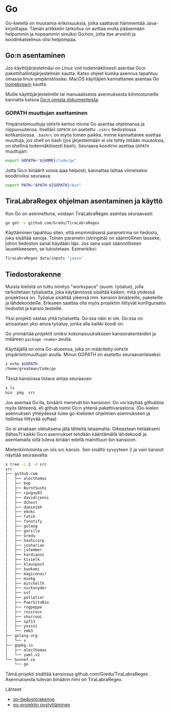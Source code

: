 # Go

Go-kielellä on muutamia erikoisuuksia, jotka saattavat hämmentää Java-kirjoittajaa. Tämän artikkelin tarkoitus on avittaa muita pääsemään helpommin ja nopeammin sinuiksi Go:hon, jotta itse arvointi ja koodinkatselmus olisi helpompaa.


## Go:n asentaminen

Jos käyttöjärjestelmäsi on Linux voit todennäköisesti asentaa Go:n pakettihallintajärjestelmän kautta. Katso ohjeet kuinka asennus tapahtuu omassa linux-ympäristössäsi. MacOS käyttäjien kannattanee asentaa Go [homebrewin](https://brew.sh/) kautta.

Muille käyttöjärjestelmille tai manuaalisesta asennuksesta kiinnostuneille kannatta katsoa [Go:n omista dokumenteista](https://golang.org/doc/install).


### GOPATH muuttujan asettaminen

Ympäristömuuttuja `GOPATH` kertoo minne Go asentaa ohjelmansa ja riippuvuutensa. Itselläni `GOPATH` on asetettu `.zshrc` tiedostossa kotikansiossa. `.bashrc` on myös toinen paikka, minne kannattanee asettaa muuttuja, jos shell on bash (jos järjestelmään ei ole tehty mitään muutoksia, on shellinä todennäköisesti bash). Seuraava koodirivi asettaa `GOPATH` muuttujan:

```sh
export GOPATH="${HOME}/Code/go"
```

Jotta Go:n binäärit voisia ajaa helposti, kannattaa laittaa viimeiseksi koodiriviksi seuraava:

```sh
export PATH="$PATH:${GOPATH}/bin"
```


## TiraLabraRegex ohjelman asentaminen ja käyttö

Kun Go on asennettuna, voidaan TiraLabraRegex asentaa seuraavasti:

```sh
go get -v github.com/Gredu/TiraLabraRegex
```

Käyttäminen tapahtuu siten, että ensimmäisenä parametrina on tiedosto, joka sisältää sanoja. Toinen parametri (stringinä) on säännöllinen lauseke, johon tiedoston sanat käydään läpi. Jos sana sopii säännölliseen lausekkeeseen, se tulostetaan. Esimerkiksi:

```sh
TiraLabraRegex data/inputs "jaava"
```


## Tiedostorakenne

Muista kielistä on tuttu nimitys "workspace" (suom. työalue), jolla tarkoitetaan työaluetta, joka käytännössä sisältää kaiken, mitä yhdessä projektissa on. Työalue sisältää yleensä mm. kansion binääreille, paketeille ja lähdekoodeille. Erikseen saattaa olla myös projektiin liittyvät konfiguraatio tiedostot ja kansio testeille.

Yksi projekti vastaa yhtä työaluetta. Go:ssa näin ei ole. Go:ssa on ainoastaan yksi ainoa työalue, jonka alla kaikki koodi on.

Go ymmärtää projektit omiksi kokonaisuuksikseen kansiorakenteiden ja määreen `package <name>` avulla.

Käyttäjällä on oma Go-alueensa, joka on määritetty `GOPATH` ympäristömuuttujan avulla. Minun GOPATH on asetettu seuraavanlaiseksi:

```sh
❯ echo $GOPATH
/home/greatman/Code/go
```

Tässä kansiossa listaus antaa seuraavan:

```sh
❯ ls
bin  pkg  src
```

Jos asentaa Go:lla, binäärit menevät bin kansioon. Go voi käyttää githubbia myös lähteenä, eli github toimii Go:n yhtenä pakettivarastona. (Go-kielen asennuksen yhteydessä tulee go-kielisten ohjelmien asennukseen ja hallintaa liittyvää softaa)

Go ei ainakaan oletuksena jätä lähteitä lataamatta. Oikeastaan tietääkseni (lähes?) kaikki Go:n asennukset tehdään kääntämällä lähdekoodi ja asentamalla siitä tuleva binääri edellä mainittuun bin kansioon.

Mielenkiintoisinta on siis src kansio. Sen sisältö syvyyteen 2 ja vain kansiot näyttää seuraavalta:

```sh
❯ tree -L 2 -d src
src
├── github.com
│   ├── alecthomas
│   ├── bep
│   ├── BurntSushi
│   ├── cpuguy83
│   ├── davidrjenni
│   ├── dchest
│   ├── dominikh
│   ├── eknkc
│   ├── fatih
│   ├── fsnotify
│   ├── golang
│   ├── gorilla
│   ├── Gredu
│   ├── hashicorp
│   ├── josharian
│   ├── jstemmer
│   ├── kardianos
│   ├── kisielk
│   ├── klauspost
│   ├── kyokomi
│   ├── magiconair
│   ├── miekg
│   ├── mitchellh
│   ├── nicksnyder
│   ├── nsf
│   ├── pelletier
│   ├── PuerkitoBio
│   ├── rogpeppe
│   ├── russross
│   ├── shurcooL
│   ├── spf13
│   ├── yosssi
│   └── zmb3
├── golang.org
│   └── x
├── gopkg.in
│   ├── alecthomas
│   └── yaml.v2
└── honnef.co
    └── go

```

Tämä projekti sisältää kansiossa github.com/Gredu/TiraLabraRegex . Asennuksesta tulevan binäärin nimi on TiraLabraRegex.

Lähteet:
  - [go-tiedostorakenne](https://golang.org/doc/code.html)
  - [go-projektin pystyttäminen](https://dave.cheney.net/2014/12/01/five-suggestions-for-setting-up-a-go-project)



